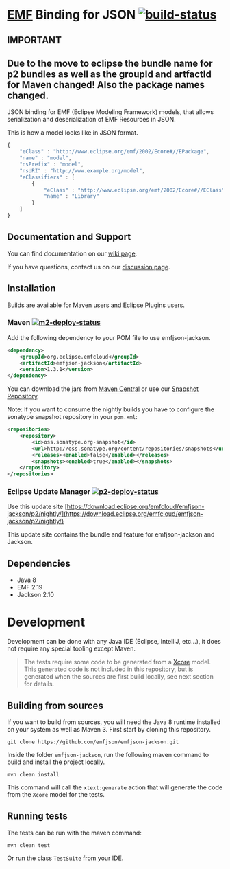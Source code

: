 # [EMF](http://www.eclipse.org/emf) Binding for JSON [![build-status](https://img.shields.io/jenkins/build?jobUrl=https://ci.eclipse.org/emfcloud/job/eclipse-emfcloud/job/emfjson-jackson/job/master/)](https://ci.eclipse.org/emfcloud/job/eclipse-emfcloud/job/emfjson-jackson/job/master/)

## IMPORTANT
Due to the move to eclipse the bundle name for p2 bundles as well as the groupId and artfactId for Maven changed! Also the package names changed.
---

JSON binding for EMF (Eclipse Modeling Framework) models, that allows serialization and deserialization of EMF Resources in JSON.

This is how a model looks like in JSON format.

```javascript
{
    "eClass" : "http://www.eclipse.org/emf/2002/Ecore#//EPackage",
    "name" : "model",
    "nsPrefix" : "model",
    "nsURI" : "http://www.example.org/model",
    "eClassifiers" : [
        {
            "eClass" : "http://www.eclipse.org/emf/2002/Ecore#//EClass",
            "name" : "Library"
        }
    ]
}
```

## Documentation and Support
You can find documentation on our [wiki page](https://github.com/eclipse-emfcloud/emfjson-jackson/wiki).

If you have questions, contact us on our [discussion page](https://github.com/eclipse-emfcloud/emfcloud/discussions). 

## Installation

Builds are available for Maven users and Eclipse Plugins users.

### Maven  [![m2-deploy-status](https://img.shields.io/jenkins/build?jobUrl=https://ci.eclipse.org/emfcloud/job/deploy-emfcloud-emfjson-jackson-m2&label=publish)](https://ci.eclipse.org/emfcloud/job/deploy-emfcloud-emfjson-jackson-m2/)

Add the following dependency to your POM file to use emfjson-jackson.

```xml
<dependency>
	<groupId>org.eclipse.emfcloud</groupId>
	<artifactId>emfjson-jackson</artifactId>
	<version>1.3.1</version>
</dependency>
```
You can download the jars from [Maven Central](https://search.maven.org/search?q=org.eclipse.emfcloud%20emfjson)
or use our [Snapshot Repository](https://oss.sonatype.org/content/repositories/snapshots/org/eclipse/emfcloud/emfjson-jackson/).

Note: If you want to consume the nightly builds you have to configure the sonatype snapshot repository in your `pom.xml`:

```xml
<repositories>
    <repository>
        <id>oss.sonatype.org-snapshot</id>
        <url>http://oss.sonatype.org/content/repositories/snapshots</url>
        <releases><enabled>false</enabled></releases>
        <snapshots><enabled>true</enabled></snapshots>
    </repository>
</repositories>
```


### Eclipse Update Manager [![p2-deploy-status](https://img.shields.io/jenkins/build?jobUrl=https://ci.eclipse.org/emfcloud/job/deploy-emfcloud-emfjson-jackson-p2&label=publish)](https://ci.eclipse.org/emfcloud/job/deploy-emfcloud-emfjson-jackson-p2/)

Use this update site [https://download.eclipse.org/emfcloud/emfjson-jackson/p2/nightly/](https://download.eclipse.org/emfcloud/emfjson-jackson/p2/nightly/)

This update site contains the bundle and feature for emfjson-jackson and Jackson. 

## Dependencies

* Java 8
* EMF 2.19
* Jackson 2.10

# Development

Development can be done with any Java IDE (Eclipse, IntelliJ, etc...), it does not require any special tooling except Maven. 

> The tests require some code to be generated from a [Xcore](http://wiki.eclipse.org/Xcore) model. This generated code is not included in this repository, but 
is generated when the sources are first build locally, see next section for details.

## Building from sources

If you want to build from sources, you will need the Java 8 runtime installed on your system as well as Maven 3.
First start by cloning this repository.

```
git clone https://github.com/emfjson/emfjson-jackson.git
```

Inside the folder `emfjson-jackson`, run the following maven command to build and install the project locally.
 
```
mvn clean install
``` 

This command will call the `xtext:generate` action that will generate the code from the `Xcore` model for the tests. 

## Running tests

The tests can be run with the maven command:

```
mvn clean test
```

Or run the class `TestSuite` from your IDE.
